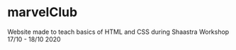 # marvelClub
Website made to teach basics of HTML and CSS during Shaastra Workshop 17/10 - 18/10 2020
